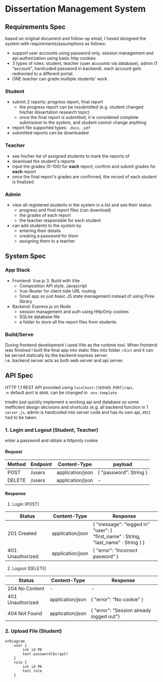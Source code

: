 # Dissertation Management System

## Requirements Spec

based on original document and follow-up email, I haved designed the system with requirements/assumptions as follows:

- support user accounts using password only. session management and api authorization using basic http cookies.
- 3 types of roles: student, teacher (user accounts via database), admin (1 "account", hardcoded password in backend). each account gets redirected to a different portal.
- ONE teacher can grade multiple students' work.

### Student

- submit 2 reports: progress report, final report
  - the progress report can be resubmitted (e.g. student changed his/her dissertation research topic)
  - once the final report is submitted, it is considered complete submission to the system, and student cannot change anything
- report file supported types: `.docx`, `.pdf`
- submitted reports can be downloaded

### Teacher

- see his/her list of assigned students to mark the reports of
- download the student's reports
- input the grades (0-100) for **each** report; confirm and submit grades for **each** report
- once the final report's grades are confirmed, the record of each student is finalized

### Admin

- view all registered students in the system in a list and see their status:
  - progress and final report files (can download)
  - the grades of each report
  - the teacher responsible for each student
- can add students to the system by
  - entering their details
  - creating a password for them
  - assigning them to a teacher

## System Spec

### App Stack

- Frontend: Vue.js 3. Build with Vite
  - Composition API style, Javascript
  - Vue-Router for client side URL routing
  - Small app so just basic JS state management instead of using Pinia library
- Backend: Express.js on Node
  - session management and auth using HttpOnly cookies
  - SQLite database file
  - a folder to store all the report files from students


### Build/Serve

During frontend development I used Vite as the runtime tool. When frontend was finished I built the final app into static files into folder `/dist` and it can be served statically by the backend express server.  
i.e. backend server acts as both web server and api server.

## API Spec

HTTP 1.1 REST API provided using `localhost:[SERVER_PORT]/api`.  
-> default port is `8080`. can be changed in `.env.template`

triedto just quickly implement a working api and database so some inefficient design decisions and shortcuts (e.g. all backend function in 1 `server.js`, admin is hardcoded into server code and has its own api, etc) had to be taken.

### 1. Login and Logout (Student, Teacher)

enter a password and obtain a httponly cookie

#### Request

| Method | Endpoint | Content-Type | payload |
|-|-|-|-|
|POST|/users|application/json|  { "password": String } |
|DELETE|/users| application/json| - |

#### Response

1. Login (POST)

|Status| Content-Type |Response|
|-|-|-|
|201 Created| application/json | { "message": "logged in" <br> "user": { <br> "first_name" : String, <br> "last_name" : String } } | ds
|401 Unauthorized| application/json| { "error": "Incorrect pasword" }|

2. Logout (DELETE)

|Status|Content-Type|Response|
|-|-|-|
|204 No Content|-|-|
|401 Unauthorized|application/json|{ "error": "No cookie" }|
|404 Not Found|application/json|{ "error": "Session already logged out"}|

### 2. Upload File (Student)

```mermaid
erDiagram
    user {
        int id PK
        text password(bcrypt) 
    }
    role {
        int id PK
        text role
    }
    
```